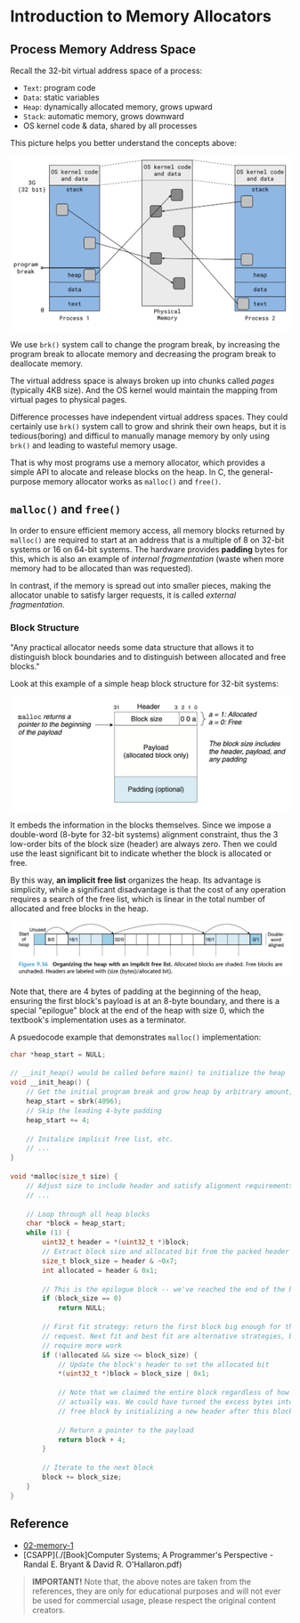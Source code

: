 # Introduction to Memory Allocators

## Process Memory Address Space

Recall the 32-bit virtual address space of a process:

- `Text`: program code
- `Data`: static variables
- `Heap`: dynamically allocated memory, grows upward
- `Stack`: automatic memory, grows downward
- OS kernel code & data, shared by all processes

This picture helps you better understand the concepts above:

![proc-mem-layout](./02-proc-mem-layout.png)

We use `brk()` system call to change the program break, by increasing the program break to allocate memory and
decreasing the program break to deallocate memory.

The virtual address space is always broken up into chunks called *pages* (typically 4KB size). And the OS kernel
would maintain the mapping from virtual pages to physical pages. 

Difference processes have independent virtual address spaces. They could certainly use `brk()` system call to 
grow and shrink their own heaps, but it is tedious(boring) and difficul to manually manage memory by only using
`brk()` and leading to wasteful memory usage.

That is why most programs use a memory allocator, which provides a simple API to alocate and release blocks on
the heap. In C, the general-purpose memory allocator works as `malloc()` and `free()`.


## `malloc()` and `free()`

In order to ensure efficient memory access, all memory blocks returned by `malloc()` are required to start at an
address that is a multiple of 8 on 32-bit systems or 16 on 64-bit systems. The hardware provides **padding** bytes
for this, which is also an example of *internal fragmentation* (waste when more memory had to be allocated than was
requested).

In contrast, if the memory is spread out into smaller pieces, making the allocator unable to satisfy larger requests,
it is called *external fragmentation*. 

### Block Structure

"Any practical allocator needs some data structure that allows it to distinguish block boundaries and to distinguish
between allocated and free blocks."

Look at this example of a simple heap block structure for 32-bit systems:

![block-structure](./02-fig-9.35.png)

It embeds the information in the blocks themselves. Since we impose a double-word (8-byte for 32-bit systems) alignment
constraint, thus the 3 low-order bits of the block size (header) are always zero. Then we could use the least significant
bit to indicate whether the block is allocated or free.

By this way, **an implicit free list** organizes the heap. Its advantage is simplicity, while a significant disadvantage
is that the cost of any operation requires a search of the free list, which is linear in the total number of allocated
and free blocks in the heap.

![imp-free-list](./02-fig-9.36.png)

Note that, there are 4 bytes of padding at the beginning of the heap, ensuring the first block's payload is at an 8-byte
boundary, and there is a special "epilogue" block at the end of the heap with size 0, which the textbook's implementation
uses as a terminator.

A psuedocode example that demonstrates `malloc()` implementation:

```c
char *heap_start = NULL;

// __init_heap() would be called before main() to initialize the heap
void __init_heap() {
    // Get the initial program break and grow heap by arbitrary amount, e.g., 4KB
    heap_start = sbrk(4096);
    // Skip the leading 4-byte padding
    heap_start += 4;

    // Initalize implicit free list, etc.
    // ...
}

void *malloc(size_t size) {
    // Adjust size to include header and satisfy alignment requirements, etc.
    // ...

    // Loop through all heap blocks
    char *block = heap_start;
    while (1) {
        uint32_t header = *(uint32_t *)block;
        // Extract block size and allocated bit from the packed header
        size_t block_size = header & ~0x7;
        int allocated = header & 0x1;

        // This is the epilogue block -- we've reached the end of the heap
        if (block_size == 0)
            return NULL;

        // First fit strategy: return the first block big enough for the
        // request. Next fit and best fit are alternative strategies, but
        // require more work
        if (!allocated && size <= block_size) {
            // Update the block's header to set the allocated bit
            *(uint32_t *)block = block_size | 0x1;

            // Note that we claimed the entire block regardless of how big it
            // actually was. We could have turned the excess bytes into a new
            // free block by initializing a new header after this block.

            // Return a pointer to the payload
            return block + 4;
        }

        // Iterate to the next block
        block += block_size;
    }
}
```



## Reference

- [02-memory-1](https://cs4157.github.io/www/2024-1/lect/02-memory-1.html)
- [CSAPP](./[Book]Computer Systems; A Programmer's Perspective - Randal E. Bryant & David R. O'Hallaron.pdf)

> **IMPORTANT!** Note that, the above notes are taken from the references, they are only for educational purposes and will not ever 
> be used for commercial usage, please respect the original content creators. 
